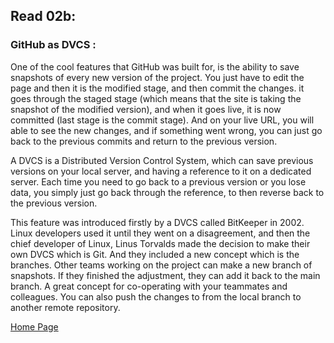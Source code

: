 ## **Read 02b:**

### GitHub as DVCS :

One of the cool features that GitHub was built for, is the ability to save snapshots of every new version of the project. You just have to edit the page and then it is the modified stage, and then commit the changes. it goes through the staged stage (which means that the site is taking the snapshot of the modified version), and when it goes live, it is now committed (last stage is the commit stage). And on your live URL, you will able to see the new changes, and if something went wrong, you can just go back to the previous commits and return to the previous version.



A DVCS is a Distributed Version Control System, which can save previous versions on your local server, and having a reference to it on a dedicated server. Each time you need to go back to a previous version or you lose data, you simply just go back through the reference, to then reverse back to the previous version. 



This feature was introduced firstly by a DVCS called BitKeeper in 2002. Linux developers used it until they went on a disagreement, and then the chief developer of Linux, Linus Torvalds made the decision to make their own DVCS which is Git. And they included a new concept which is the branches. Other teams working on the project can make a new branch of snapshots. If they finished the adjustment, they can add it back to the main branch. A great concept for co-operating with your teammates and colleagues. You can also push the changes to from the local branch to another remote repository.

[Home Page](README.md)